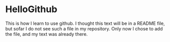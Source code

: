 # HelloGithub
This is how I learn to use github. 
I thought this text will be in a README file, but sofar I do not see such a file in my repository. Only now I chose to add the file, and my text was already there.
